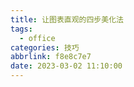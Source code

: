 ```yaml
---
title: 让图表直观的四步美化法
tags:
  - office
categories: 技巧
abbrlink: f8e8c7e7
date: 2023-03-02 11:10:00
---
```

